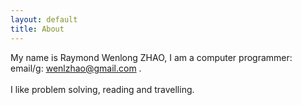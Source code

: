 ```yaml
---
layout: default
title: About
---
```

My name is Raymond Wenlong ZHAO, I am a computer programmer: email/g: wenlzhao@gmail.com .
<br><br>
I like problem solving, reading and travelling.

